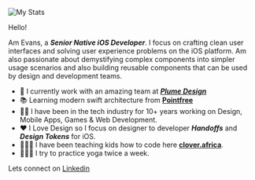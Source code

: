 ![My Stats](https://github-readme-stats.vercel.app/api?username=codebendr-product-designer&show_icons=true&theme=dark)

Hello!

Am Evans, a ***Senior Native iOS Developer***. I focus on crafting clean user interfaces and solving user experience problems on the iOS platform. Am also passionate about demystifying complex components into simpler usage scenarios and also building reusable components that can be used by design and development teams.

- 🎨 I currently work with an amazing team at [***Plume Design***](https://www.plume.com)
- 📚 Learning modern swift architecture from [**Pointfree**](https://www.pointfree.co/)
- 👴🏿 I have been in the tech industry for 10+ years working on Design, Mobile Apps, Games & Web Development. 
- ❤️  I Love Design so I focus on designer to developer ***Handoffs*** and ***Design Tokens*** for iOS.
- 👩🏿‍💻 I have been teaching kids how to code here [**clover.africa**](https://www.instagram.com/clover.africa/).
- 🧘🏿‍♂️ I try to practice yoga twice a week. 

Lets connect on [Linkedin](https://www.linkedin.com/in/codebender/)
